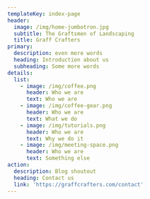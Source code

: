 ```yaml
---
templateKey: index-page
header:
  image: /img/home-jumbotron.jpg
  subtitle: The Graftsmen of Landscaping
  title: Graff Crafters
primary:
  description: even more words
  heading: Introduction about us
  subheading: Some more words
details:
  list:
    - image: /img/coffee.png
      header: Who we are
      text: Who we are
    - image: /img/coffee-gear.png
      header: Who we are
      text: What we do
    - image: /img/tutorials.png
      header: Who we are
      text: Why we do it
    - image: /img/meeting-space.png
      header: Who we are
      text: Something else
action:
  description: Blog shoutout
  heading: Contact us
  link: 'https://graffcrafters.com/contact'
---
```

